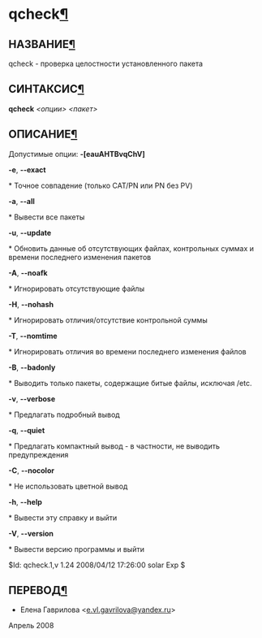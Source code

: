 # qcheck[¶](#qcheck)

## НАЗВАНИЕ[¶](#НАЗВАНИЕ)
qcheck - проверка целостности установленного пакета 

## СИНТАКСИС[¶](#СИНТАКСИС)

**qcheck** _<опции\> <пакет\>_

## ОПИСАНИЕ[¶](#ОПИСАНИЕ)

Допустимые опции: **-\[eauAHTBvqChV\]**

**-e**, **--exact**

\* Точное совпадение (только CAT/PN или PN без PV)

**-a**, **--all**

\* Вывести все пакеты

**-u**, **--update**

\* Обновить данные об отсутствующих файлах, контрольных суммах и времени последнего изменения пакетов

**-A**, **--noafk**

\* Игнорировать отсутствующие файлы

**-H**, **--nohash**

\* Игнорировать отличия/отсутствие контрольной суммы

**-T**, **--nomtime**

\* Игнорировать отличия во времени последнего изменения файлов

**-B**, **--badonly**

\* Выводить только пакеты, содержащие битые файлы, исключая /etc.

**-v**, **--verbose**

\* Предлагать подробный вывод

**-q**, **--quiet**

\* Предлагать компактный вывод - в частности, не выводить предупреждения

**-C**, **--nocolor**

\* Не использовать цветной вывод

**-h**, **--help**

\* Вывести эту справку и выйти

**-V**, **--version**

\* Вывести версию программы и выйти

$Id: qcheck.1,v 1.24 2008/04/12 17:26:00 solar Exp $

## ПЕРЕВОД[¶](#ПЕРЕВОД)

* Елена Гаврилова <[e.vl.gavrilova@yandex.ru](mailto:e.vl.gavrilova@yandex.ru)\>

  
Апрель 2008